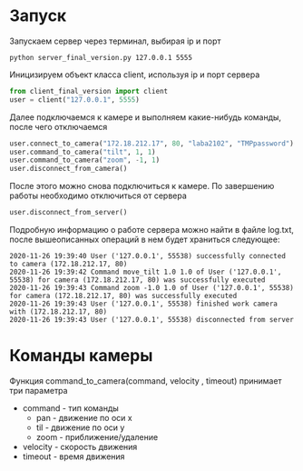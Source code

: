 # Запуск
Запускаем сервер через терминал, выбирая ip и порт

```
python server_final_version.py 127.0.0.1 5555
```
Иницизируем объект класса client, используя ip и порт сервера

```Python
from client_final_version import client
user = client("127.0.0.1", 5555)
```
Далее подключаемся к камере и выполняем какие-нибудь команды, после чего отключаемся

```Python
user.connect_to_camera("172.18.212.17", 80, "laba2102", "TMPpassword")
user.command_to_camera("tilt", 1, 1)
user.command_to_camera("zoom", -1, 1)
user.disconnect_from_camera()
```
После этого можно снова подключиться к камере. По завершению работы необходимо отключиться от сервера

```Python
user.disconnect_from_server()
```
Подробную информацию о работе сервера можно найти в файле log.txt, после вышеописанных операций в нем будет храниться следующее:
```
2020-11-26 19:39:40 User ('127.0.0.1', 55538) successfully connected to camera (172.18.212.17, 80)
2020-11-26 19:39:42 Command move_tilt 1.0 1.0 of User ('127.0.0.1', 55538) for camera (172.18.212.17, 80) was successfully executed
2020-11-26 19:39:43 Command zoom -1.0 1.0 of User ('127.0.0.1', 55538) for camera (172.18.212.17, 80) was successfully executed
2020-11-26 19:39:43 User ('127.0.0.1', 55538) finished work camera with (172.18.212.17, 80)
2020-11-26 19:39:43 User ('127.0.0.1', 55538) disconnected from server
```
# Команды камеры
Функция command_to_camera(command, velocity , timeout) принимает три параметра
- command - тип команды
    - pan - движение по оси x
    - til - движение по оси y
    - zoom - приближение/удаление
- velocity - скорость движения
- timeout - время движения



